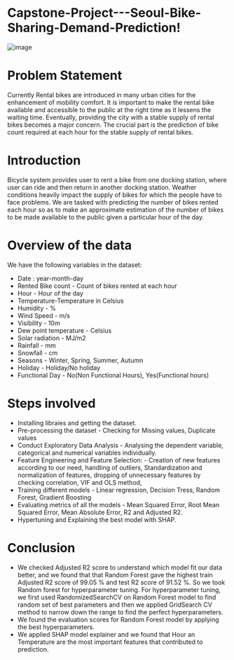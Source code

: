 # Capstone-Project---Seoul-Bike-Sharing-Demand-Prediction!
![image](https://user-images.githubusercontent.com/20932848/167474611-cd165721-25b0-4294-bd5f-71c4e1fa6cf4.png)

# **Problem Statement**    

Currently Rental bikes are introduced in many urban cities for the enhancement of mobility comfort. It is important to make the rental bike available and accessible to the public at the right time as it lessens the waiting time. Eventually, providing the city with a stable supply of rental bikes becomes a major concern. The crucial part is the prediction of bike count required at each hour for the stable supply of rental bikes.

# **Introduction** 
Bicycle system provides user to rent a bike from one docking station, where user can ride and then return in another docking station. Weather conditions heavily impact the supply of bikes for which the people have to face problems.
We are tasked with predicting the number of bikes rented each hour so as to make an approximate estimation of the number of bikes to be made available to the public given a particular hour of the day.

# **Overview of the data**

We have the following variables in the dataset:
* Date : year-month-day
* Rented Bike count - Count of bikes rented at each hour
* Hour - Hour of the day
* Temperature-Temperature in Celsius
* Humidity - %
* Wind Speed - m/s
* Visibility - 10m
* Dew point temperature - Celsius
* Solar radiation - MJ/m2
* Rainfall - mm
* Snowfall - cm
* Seasons - Winter, Spring, Summer, Autumn
* Holiday - Holiday/No holiday
* Functional Day - No(Non Functional Hours), Yes(Functional hours)

# **Steps involved**

* Installing libraies and getting the dataset.
* Pre-processing the dataset - Checking for Missing values, Duplicate values
* Conduct Exploratory Data Analysis - Analysing the dependent variable, categorical and numerical variables individually.
* Feature Engineering and Feature Selection: - Creation of new features according to our need, handling of outliers, Standardization and normalization of features,       dropping of unnecessary features by checking correlation, VIF and OLS method, 
* Training different models  - Linear regression, Decision Tress, Random Forest, Gradient Boosting
* Evaluating metrics of all the models - Mean Squared Error, Root Mean Squared Error, Mean Absolute Error, R2 and Adjusted R2.
* Hypertuning and Explaining the best model with SHAP.

# **Conclusion**

* We checked Adjusted R2 score to understand which model fit our data better, and we found that that Random Forest gave the highest train Adjusted R2 score of 99.05 % and test R2 score of 91.52 %. So we took Random forest for hyperparameter tuning.
For hyperparameter tuning, we first used RandomizedSearchCV on Random Forest model to find random set of best parameters and then we applied GridSearch CV method to narrow down the range to find the perfect hyperparameters.
* We found the evaluation scores for Random Forest model by applying the best hyperparameters.
* We applied SHAP model explainer and we found that Hour an Temperature are the most important features that contributed to prediction.
